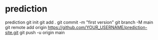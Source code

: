# prediction
prediction
git init
git add .
git commit -m "first version"
git branch -M main
git remote add origin https://github.com/YOUR_USERNAME/prediction-site.git
git push -u origin main
